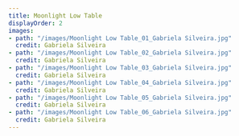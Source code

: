 ```yaml
---
title: Moonlight Low Table
displayOrder: 2
images: 
- path: "/images/Moonlight Low Table_01_Gabriela Silveira.jpg" 
  credit: Gabriela Silveira
- path: "/images/Moonlight Low Table_02_Gabriela Silveira.jpg" 
  credit: Gabriela Silveira
- path: "/images/Moonlight Low Table_03_Gabriela Silveira.jpg" 
  credit: Gabriela Silveira
- path: "/images/Moonlight Low Table_04_Gabriela Silveira.jpg" 
  credit: Gabriela Silveira
- path: "/images/Moonlight Low Table_05_Gabriela Silveira.jpg" 
  credit: Gabriela Silveira
- path: "/images/Moonlight Low Table_06_Gabriela Silveira.jpg"
  credit: Gabriela Silveira
---
```

